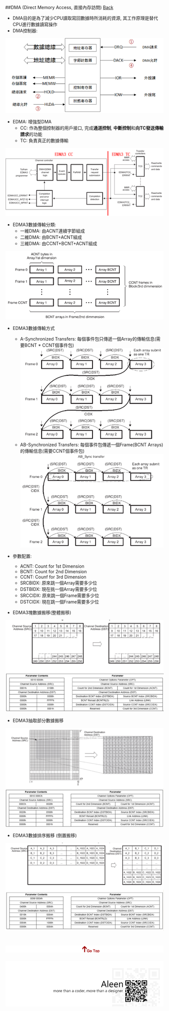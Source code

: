 ##DMA (Direct Memory Access, 直接內存訪問)	[Back](./../Embedded_System.md)

- DMA目的是為了減少CPU讀取寫回數據時所消耗的資源, 其工作原理是替代CPU進行數據讀寫操作
- DMA控制器:

<img src="./DMA_controller.png">

- EDMA: 增強型DMA
	- CC: 作為整個控制器的用戶接口, 完成**通道控制**, **中斷控制**和**向TC發送傳輸請求**的功能
	- TC: 負責真正的數據傳輸

<img src="./EDMA.png">

- EDMA3數據傳輸分類:
	- 一維DMA: 由ACNT連續字節組成
	- 二維DMA: 由BCNT+ACNT組成
	- 三維DMA: 由CCNT+BCNT+ACNT組成

<img src="./EDMA3_transfer.png">

- EDMA3數據傳輸方式
	- A-Synchronized Transfers: 每個事件包只傳遞一個Array的傳輸信息(需要BCNT * CCNT個事件包) <img src="./A_synchronized.png">
	- AB-Synchronized Transfers: 每個事件包傳遞一個Frame(BCNT Arrays)的傳輸信息(需要CCNT個事件包) <img src="./AB_synchronized.png">

- 參數配置:
	- ACNT: Count for 1st Dimension
	- BCNT: Count for 2nd Dimension
	- CCNT: Counf for 3rd Dimension
	- SRCBIDX: 原來跳一個Array需要多少位
	- DSTBIDX: 現在挑一個Array需要多少位
	- SRCCIDX: 原來跳一個Frame需要多少位
	- DSTCIDX: 現在跳一個Frame需要多少位

- EDMA3塊數據搬移(整體搬移)

<img src="./block_transfer.png">

- EDMA3抽取部分數據搬移

<img src="./part_transfer.png">

- EDMA3數據排序搬移 (倒置搬移)

<img src="./ordered_transfer.png">



<a href="#" style="left:200px;"><img src="./../../pic/gotop.png"></a>
=====
<a href="http://aleen42.github.io/" target="_blank" ><img src="./../../pic/tail.gif"></a>
